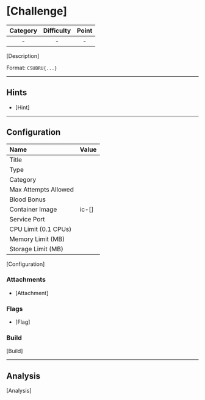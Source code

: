 # [Challenge]

| Category | Difficulty | Point |
| :-: | :-: | :-: |
| - | - | - |

[Description]

Format: `CSUBRU{...}`

---

## Hints

- [Hint]

---

## Configuration

| Name | Value |
| :- | :- |
| Title |  |
| Type |  |
| Category |  |
| Max Attempts Allowed |  |
| Blood Bonus |  |
| Container Image | ic-[] |
| Service Port |  |
| CPU Limit (0.1 CPUs) |  |
| Memory Limit (MB) |  |
| Storage Limit (MB) |  |

[Configuration]

### Attachments

- [Attachment]

### Flags

- [Flag]

### Build

[Build]

---

## Analysis

[Analysis]
